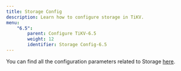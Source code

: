 ```yaml
---
title: Storage Config
description: Learn how to configure storage in TiKV.
menu:
    "6.5":
        parent: Configure TiKV-6.5
        weight: 12
        identifier: Storage Config-6.5
---
```



You can find all the configuration parameters related to Storage [here](../tikv-configuration-file/#storage).
